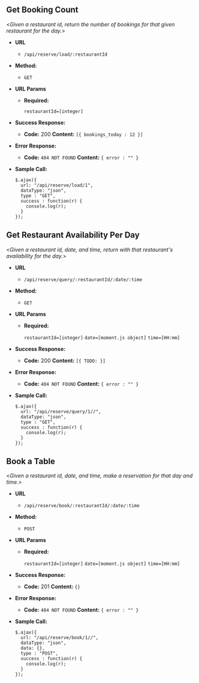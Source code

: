 **Get Booking Count**
----
  <_Given a restaurant id, return the number of bookings for that given restaurant for the day._>

* **URL**

  - `/api/reserve/load/:restaurantId`

* **Method:**

  - `GET`

*  **URL Params**

   - **Required:**

      `restaurantId=[integer]`

* **Success Response:**

  * **Code:** 200
    **Content:** `[{ bookings_today : 12 }]`
 
* **Error Response:**

  * **Code:** `404 NOT FOUND`
    **Content:** `{ error : "" }`

* **Sample Call:**
  ```
  $.ajax({
    url: "/api/reserve/load/1",
    dataType: "json",
    type : "GET",
    success : function(r) {
      console.log(r);
    }
  });
  ```

**Get Restaurant Availability Per Day**
----
  <_Given a restaurant id, date, and time, return with that restaurant's availability for the day._>

* **URL**

  - `/api/reserve/query/:restaurantId/:date/:time`

* **Method:**

  - `GET`

*  **URL Params**

   - **Required:**

      `restaurantId=[integer]`
      `date=[moment.js object]`
      `time=[HH:mm]`

* **Success Response:**

  * **Code:** 200
    **Content:** `[{ TODO: }]`
 
* **Error Response:**

  * **Code:** `404 NOT FOUND`
    **Content:** `{ error : "" }`

* **Sample Call:**
  ```
  $.ajax({
    url: "/api/reserve/query/1//",
    dataType: "json",
    type : "GET",
    success : function(r) {
      console.log(r);
    }
  });
  ```

**Book a Table**
----
  <_Given a restaurant id, date, and time, make a reservation for that day and time._>

* **URL**

  - `/api/reserve/book/:restaurantId/:date/:time`

* **Method:**

  - `POST`

*  **URL Params**

   - **Required:**

      `restaurantId=[integer]`
      `date=[moment.js object]`
      `time=[HH:mm]`

* **Success Response:**

  * **Code:** 201
    **Content:** `{}`
 
* **Error Response:**

  * **Code:** `404 NOT FOUND`
    **Content:** `{ error : "" }`

* **Sample Call:**
  ```
  $.ajax({
    url: "/api/reserve/book/1//",
    dataType: "json",
    data: {},
    type : "POST",
    success : function(r) {
      console.log(r);
    }
  });
  ```